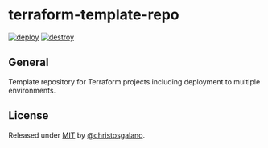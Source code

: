 # terraform-template-repo

[![deploy](https://github.com/christosgalano/terraform-template-repo/actions/workflows/deploy.yaml/badge.svg?branch=main&event=pull_request)](https://github.com/christosgalano/terraform-template-repo/actions/workflows/deploy.yaml)
[![destroy](https://github.com/christosgalano/terraform-template-repo/actions/workflows/destroy.yaml/badge.svg?branch=main&event=workflow_dispatch)](https://github.com/christosgalano/terraform-template-repo/actions/workflows/destroy.yaml)

<!-- TODO: add documentation about the workflows and their usage and also give example of flow with branch-deploy strategy -->

## General

Template repository for Terraform projects including deployment to multiple environments.

## License

Released under [MIT](/LICENSE) by [@christosgalano](https://github.com/christosgalano).
